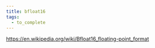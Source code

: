 ```yaml
---
title: bfloat16
tags:
  - to_complete
---
```

https://en.wikipedia.org/wiki/Bfloat16_floating-point_format